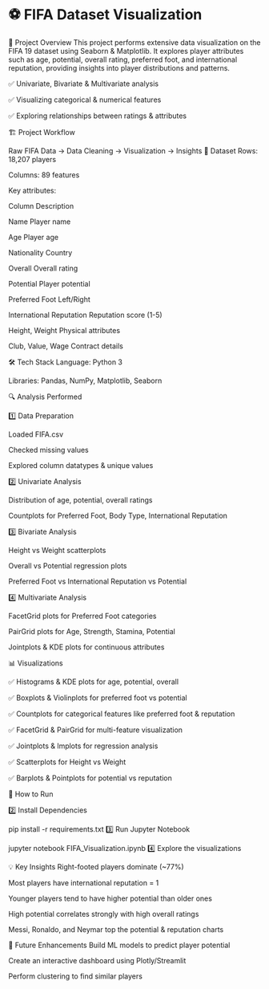 # ⚽ FIFA Dataset Visualization
📌 Project Overview
This project performs extensive data visualization on the FIFA 19 dataset using Seaborn & Matplotlib. It explores player attributes such as age, potential, overall rating, preferred foot, and international reputation, providing insights into player distributions and patterns.

✅ Univariate, Bivariate & Multivariate analysis

✅ Visualizing categorical & numerical features

✅ Exploring relationships between ratings & attributes

🏗️ Project Workflow

Raw FIFA Data → Data Cleaning → Visualization → Insights
📂 Dataset
Rows: 18,207 players

Columns: 89 features

Key attributes:

Column	Description

Name	Player name

Age	Player age

Nationality	Country

Overall	Overall rating

Potential	Player potential

Preferred Foot	Left/Right

International Reputation	Reputation score (1-5)

Height, Weight	Physical attributes

Club, Value, Wage	Contract details


🛠️ Tech Stack
Language: Python 3

Libraries: Pandas, NumPy, Matplotlib, Seaborn

🔍 Analysis Performed

1️⃣ Data Preparation

Loaded FIFA.csv

Checked missing values

Explored column datatypes & unique values

2️⃣ Univariate Analysis

Distribution of age, potential, overall ratings

Countplots for Preferred Foot, Body Type, International Reputation

3️⃣ Bivariate Analysis

Height vs Weight scatterplots

Overall vs Potential regression plots

Preferred Foot vs International Reputation vs Potential

4️⃣ Multivariate Analysis

FacetGrid plots for Preferred Foot categories

PairGrid plots for Age, Strength, Stamina, Potential

Jointplots & KDE plots for continuous attributes

📊 Visualizations

✅ Histograms & KDE plots for age, potential, overall

✅ Boxplots & Violinplots for preferred foot vs potential

✅ Countplots for categorical features like preferred foot & reputation

✅ FacetGrid & PairGrid for multi-feature visualization

✅ Jointplots & lmplots for regression analysis

✅ Scatterplots for Height vs Weight

✅ Barplots & Pointplots for potential vs reputation

🚀 How to Run


2️⃣ Install Dependencies

pip install -r requirements.txt
3️⃣ Run Jupyter Notebook


jupyter notebook FIFA_Visualization.ipynb
4️⃣ Explore the visualizations

💡 Key Insights
Right-footed players dominate (~77%)

Most players have international reputation = 1

Younger players tend to have higher potential than older ones

High potential correlates strongly with high overall ratings

Messi, Ronaldo, and Neymar top the potential & reputation charts

📌 Future Enhancements
Build ML models to predict player potential

Create an interactive dashboard using Plotly/Streamlit

Perform clustering to find similar players

